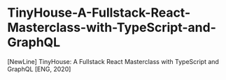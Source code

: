 # TinyHouse-A-Fullstack-React-Masterclass-with-TypeScript-and-GraphQL
[NewLine] TinyHouse: A Fullstack React Masterclass with TypeScript and GraphQL [ENG, 2020]
